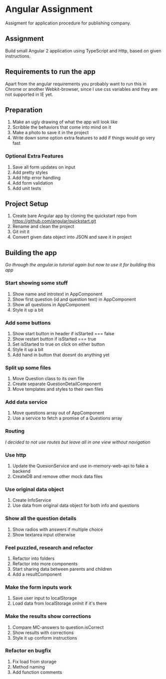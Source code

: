 # Angular Assignment
Assigment for application procedure for publishing company.

## Assignment
Build small Angular 2 application using TypeScript and Http, based on given instructions.

## Requirements to run the app
Apart from the angular requirements you probably want to run this in Chrome or another Webkit-browser, since I use css variables and they are not supported in IE yet.

## Preparation
1. Make an ugly drawing of what the app will look like
2. Scribble the behaviors that come into mind on it
3. Make a photo to save it in the project
4. Write down some option extra features to add if things would go very fast

### Optional Extra Features
1. Save all form updates on input
2. Add pretty styles
3. Add http error handling
4. Add form validation
5. Add unit tests

## Project Setup
1. Create bare Angular app by cloning the quickstart repo from https://github.com/angular/quickstart.git
2. Rename and clean the project
3. Git init it
4. Convert given data object into JSON and save it in project

## Building the app
*Go through the angular.io tutorial again but now to use it for building this app*

### Start showing some stuff
1. Show name and introtext in AppComponent
2. Show first question (id and question text) in AppComponent
3. Show all questions in AppComponent
4. Style it up a bit

### Add some buttons
1. Show start button in header if isStarted === false
2. Show restart button if isStarted === true
3. Set isStarted to true on click on either button
4. Style it up a bit
5. Add hand in button that doesnt do anything yet

### Split up some files
1. Move Question class to its own file
2. Create separate QuestionDetailComponent
3. Move templates and styles to their own files

### Add data service
1. Move questions array out of AppComponent
2. Use a service to fetch a promise of a Questions array

### Routing
*I decided to not use routes but leave all in one view without navigation*

### Use http
1. Update the QuesionService and use in-memory-web-api to fake a backend
2. CreateDB and remove other mock data files

### Use original data object
1. Create InfoService
2. Use data from original data object for both info and questions

### Show all the question details
1. Show radios with answers if multiple choice
2. Show textarea input otherwise

### Feel puzzled, research and refactor
1. Refactor into folders
2. Refactor into more components
3. Start sharing data between parents and children
4. Add a resultComponent

### Make the form inputs work
1. Save user input to localStorage
2. Load data from localStorage onInit if it's there

### Make the results show corrections
1. Compare MC-answers to question.isCorrect
2. Show results with corrections
3. Style it up conform instructions

### Refactor en bugfix
1. Fix load from storage
2. Method naming
3. Add function comments
